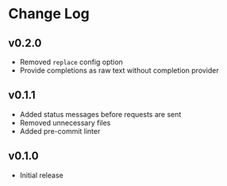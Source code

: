 # Change Log

## v0.2.0

- Removed `replace` config option
- Provide completions as raw text without completion provider

## v0.1.1

- Added status messages before requests are sent
- Removed unnecessary files
- Added pre-commit linter

## v0.1.0

- Initial release
